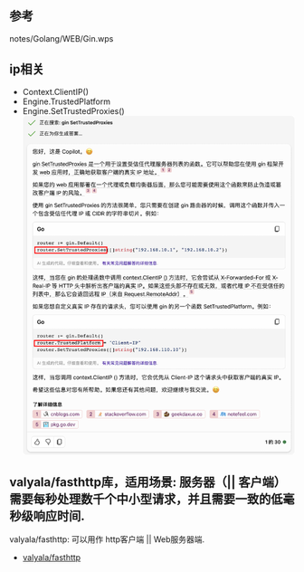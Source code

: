 ## 参考

notes/Golang/WEB/Gin.wps

## ip相关

- Context.ClientIP()
- Engine.TrustedPlatform
- Engine.SetTrustedProxies()
  ![_ip.png](_ip.png)

## valyala/fasthttp库，适用场景: 服务器（|| 客户端）需要每秒处理数千个中小型请求，并且需要一致的低毫秒级响应时间.

valyala/fasthttp: 可以用作 http客户端 || Web服务器端.

- [valyala/fasthttp](https://github.com/valyala/fasthttp)
